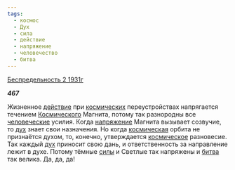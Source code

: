 ```yaml
---
tags:
  - космос
  - Дух
  - сила
  - действие
  - напряжение
  - человечество
  - битва
---
```

[Беспредельность 2 1931г](https://127.0.0.1:4002/agni/1931)

___467___

Жизненное [действие](../../../tags/#действие) при [космических](../../../tags/#космос) переустройствах напрягается течением [Космического](../../../tags/#космос) Магнита, потому так разнородны все [человеческие](../../../tags/#человечество) усилия. Когда [напряжение](../../../tags/#напряжение) Магнита вызывает созвучие, то [дух](../../../tags/#Дух) знает свои назначения. Но когда [космическая](../../../tags/#космос) орбита не признаётся духом, то, конечно, утверждается [космическое](../../../tags/#космос) разновесие. Так каждый [дух](../../../tags/#Дух) приносит свою дань, и ответственность за направление лежит в духе. Потому тёмные [силы](../../../tags/#сила) и Светлые так напряжены и [битва](../../../tags/#битва) так велика. Да, да, да!   

